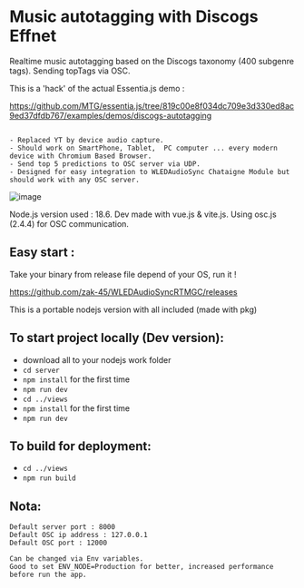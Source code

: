 # Music autotagging with Discogs Effnet
Realtime music autotagging based on the Discogs taxonomy (400 subgenre tags). 
Sending topTags via OSC.

This is a 'hack' of the actual Essentia.js demo :


https://github.com/MTG/essentia.js/tree/819c00e8f034dc709e3d330ed8ac9ed37dfdb767/examples/demos/discogs-autotagging

```

- Replaced YT by device audio capture.
- Should work on SmartPhone, Tablet,  PC computer ... every modern device with Chromium Based Browser.
- Send top 5 predictions to OSC server via UDP. 
- Designed for easy integration to WLEDAudioSync Chataigne Module but should work with any OSC server.

```
![image](https://github.com/zak-45/WLEDAudioSyncRTMGC/assets/121941293/44a77b46-2882-45e6-8bc6-4cc054bc6876)


Node.js version used : 18.6. Dev made with vue.js & vite.js. Using osc.js (2.4.4) for OSC communication.

## Easy start :
Take your binary from release file depend of your OS, run it ! 

https://github.com/zak-45/WLEDAudioSyncRTMGC/releases

This is a portable nodejs version with all included (made with pkg)


## To start project locally (Dev version):
- download all to your nodejs work folder
- `cd server`
- `npm install` for the first time
- `npm run dev`
- `cd ../views`
- `npm install` for the first time
- `npm run dev`

## To build for deployment:
- `cd ../views`
- `npm run build`

## Nota:
```
Default server port : 8000
Default OSC ip address : 127.0.0.1
Default OSC port : 12000

Can be changed via Env variables.
Good to set ENV_NODE=Production for better, increased performance before run the app.
```
